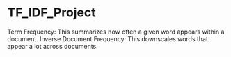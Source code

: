 # TF_IDF_Project
Term Frequency: This summarizes how often a given word appears within a document. Inverse Document Frequency: This downscales words that appear a lot across documents.
